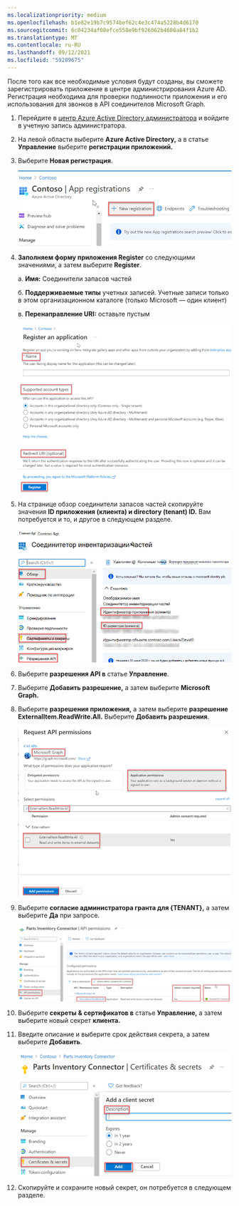 ```yaml
---
ms.localizationpriority: medium
ms.openlocfilehash: b1e82e19b7c9574bef62c4e3c474a5228b4d6170
ms.sourcegitcommit: 6c04234af08efce558e9bf926062b4686a84f1b2
ms.translationtype: MT
ms.contentlocale: ru-RU
ms.lasthandoff: 09/12/2021
ms.locfileid: "59289675"
---
```

<!-- markdownlint-disable MD002 MD041 -->

После того как все необходимые условия будут созданы, вы сможете зарегистрировать приложение в центре администрирования Azure AD. Регистрация необходима для проверки подлинности приложения и его использования для звонков в API соединителов Microsoft Graph.

1. Перейдите в [центр Azure Active Directory администратора](https://aad.portal.azure.com/) и войдите в учетную запись администратора.
2. На левой области выберите **Azure Active Directory,** а в статье **Управление** выберите **регистрации приложений.**
3. Выберите **Новая регистрация**.

    ![Снимок экрана, показывающий раздел "Регистрация приложений"](images/connectors-images/build2.png)

4. **Заполняем форму приложения Register** со следующими значениями, а затем выберите **Register**.

    а. **Имя:** Соединители запасов частей

    б. **Поддерживаемые типы** учетных записей. Учетные записи только в этом организационном каталоге (только Microsoft — один клиент)

    в. **Перенаправление URI:** оставьте пустым

    ![Снимок экрана, показывающий раздел "Регистрация приложения"](images/connectors-images/build3-contoso-register-app.png)

5. На странице обзор соединители запасов частей скопируйте значения **ID приложения (клиента) и directory (tenant) ID.** Вам потребуется и то, и другое в следующем разделе.

    ![Снимок экрана, показывающий раздел "Соединители запасов частей"](images/connectors-images/build3-contoso-partsinv.png)

6. Выберите **разрешения API в** статье **Управление**.
7. Выберите **Добавить разрешение,** а затем выберите **Microsoft Graph.**
8. Выберите **разрешения приложения,** а затем выберите **разрешение ExternalItem.ReadWrite.All.** Выберите **Добавить разрешения**.

    ![Снимок экрана, показывающий раздел "Разрешения API запроса"](images/connectors-images/build4.png)

9. Выберите **согласие администратора гранта для {TENANT},** а затем выберите **Да** при запросе.

    ![Снимок экрана, показывающий раздел "Разрешения api соединитетеля запасов частей"](images/connectors-images/build5.png)

10. Выберите **секреты &amp; сертификатов в** статье **Управление,** а затем выберите новый секрет **клиента.**
11. Введите описание и выберите срок действия секрета, а затем выберите **Добавить**.

    ![Снимок экрана, показывающий раздел "Сертифиции и секреты соединитетеля запасов частей"](images/connectors-images/build6.png)

12. Скопируйте и сохраните новый секрет, он потребуется в следующем разделе.
